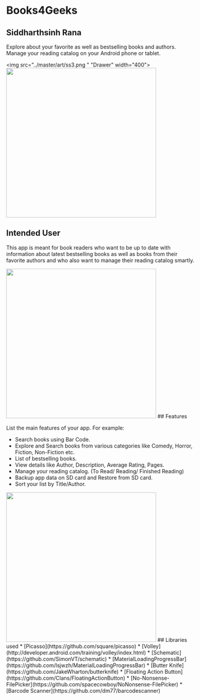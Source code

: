# Books4Geeks
## Siddharthsinh Rana

Explore about your favorite as well as bestselling books and authors. Manage your reading catalog on your Android phone or tablet.

<img src="../master/art/ss3.png " "Drawer" width="400">
<img src="../master/art/ss2.png" width="400">
## Intended User

This app is meant for book readers who want to be up to date with information about latest bestselling books as well as books from their favorite authors and who also want to manage their reading catalog smartly.

<img src="../master/art/ss1.png" width="400">
## Features

List the main features of your app. For example:
*	Search books using Bar Code.
*	Explore and Search books from various categories like Comedy, Horror, Fiction, Non-Fiction etc.
*	List of bestselling books.
*	View details like Author, Description, Average Rating, Pages.
*	Manage your reading catalog. (To Read/ Reading/ Finished Reading)
*	Backup app data on SD card and Restore from SD card.
*	Sort your list by Title/Author.

<img src="../master/art/ss4.png" width="400">
## Libraries used
*	[Picasso](https://github.com/square/picasso)
*	[Volley](http://developer.android.com/training/volley/index.html)
*	[Schematic](https://github.com/SimonVT/schematic)
*	[MaterialLoadingProgressBar](https://github.com/lsjwzh/MaterialLoadingProgressBar)
*	[Butter Knife](https://github.com/JakeWharton/butterknife)
*	[Floating Action Button](https://github.com/Clans/FloatingActionButton)
*	[No-Nonsense-FilePicker](https://github.com/spacecowboy/NoNonsense-FilePicker)
*	[Barcode Scanner](https://github.com/dm77/barcodescanner)

